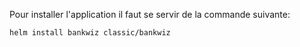 Pour installer l'application il faut se servir de la commande suivante:

```bash
helm install bankwiz classic/bankwiz
``` 
